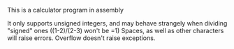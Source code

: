 This is a calculator program in assembly

It only supports unsigned integers, and may behave strangely when dividing "signed" ones ((1-2)/(2-3) won't be =1)
Spaces, as well as other characters will raise errors.
Overflow doesn't raise exceptions.
